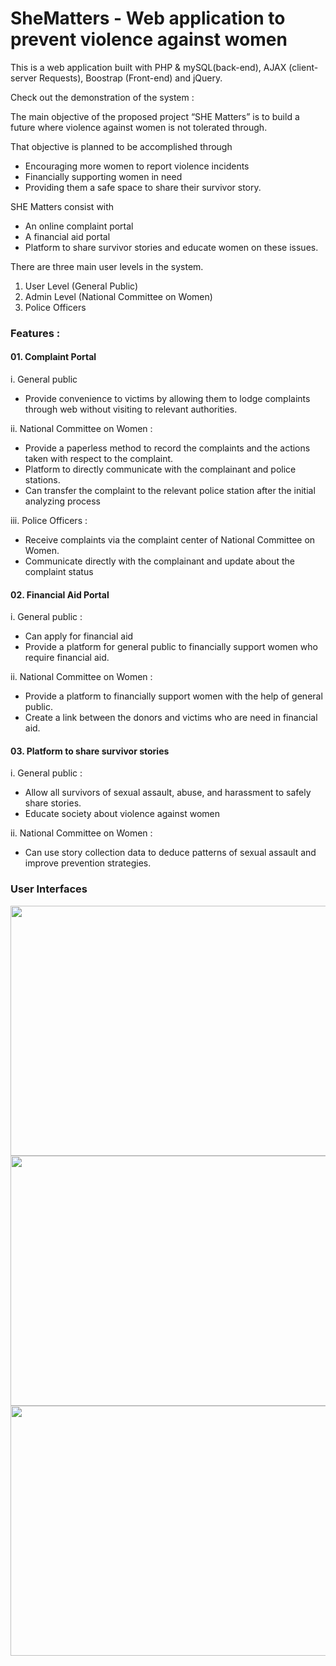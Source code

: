 # SheMatters - Web application to prevent violence against women

This is a web application built with PHP & mySQL(back-end), AJAX (client-server Requests), Boostrap (Front-end) and jQuery.

Check out the demonstration of the system :

The main objective of the proposed project “SHE Matters” is to build a future where violence against women is not tolerated through.

That objective is planned to be accomplished through
- Encouraging more women to report violence incidents
-  Financially supporting women in need 
-  Providing them a safe space to share their survivor story.

SHE Matters consist with
- An online complaint portal
- A financial aid portal 
- Platform to share survivor stories and educate women on these issues.

There are three main user levels in the system.
1. User Level (General Public)
2. Admin Level (National Committee on Women)
3. Police Officers

### Features :
#### 01.  Complaint Portal
i. General public
- Provide convenience to victims by allowing them to lodge complaints through web without visiting to relevant authorities.

ii. National Committee on Women :
- Provide a paperless method to record the complaints and the actions taken with respect to the complaint.
- Platform to directly communicate with the complainant and police stations.
- Can transfer the complaint to the relevant police station after the initial analyzing process

iii. Police Officers :
- Receive complaints via the complaint center of National Committee on Women.
- Communicate directly with the complainant and update about the complaint status

#### 02. Financial Aid Portal
i. General public :
- Can apply for financial aid
- Provide a platform for general public to financially support women who require financial aid.

ii. National Committee on Women :
- Provide a platform to financially support women with the help of general public.
- Create a link between the donors and victims who are need in financial aid.

#### 03. Platform to share survivor stories
i. General public :
- Allow all survivors of sexual assault, abuse, and harassment to safely share stories.
- Educate society about violence against women

ii. National Committee on Women :
- Can use story collection data to deduce patterns of sexual assault and improve prevention strategies.

### User Interfaces
<p align="center">
  <img   width=700  height=400 src="https://user-images.githubusercontent.com/65526190/142777712-aa59bdb5-ace0-4b7d-8845-e0b47f50094b.jpg">
    <img  width=700  height=400 src="https://user-images.githubusercontent.com/65526190/142777767-54704c3a-3c5f-46cb-983b-ed056368ff93.jpg">
    <img  width=700  height=400 src="https://user-images.githubusercontent.com/65526190/142777783-182469d6-2b90-4a6b-a9c5-abb731b6dc03.jpg">

</p>


